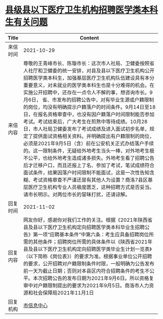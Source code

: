# <a href="http://www.shangluo.gov.cn/zmhd/ldxxxx.jsp?urltype=leadermail.LeaderMailContentUrl&wbtreeid=1112&leadermailid=8113">县级县以下医疗卫生机构招聘医学类本科生有关问题</a>
|Title|Content|
|:---:|---|
|来信时间|2021-10-29|
|来信内容|尊敬的王青峰市长、陈璇市长：这次市人社局、卫健委按照省人社厅和卫健委的统一安排，对县及县以下医疗卫生机构公开招聘医学类本科生，加强基层医疗卫生机构队伍建设具有本分重要意义，对未就业的医学类本科生也是十分难得的机会。在实施公开招聘中，还存在一点令人不解的事，想咨询市长。9月6日， 省、市发布的招聘公告中，对有毕业生源或户籍限制的岗位，均没有明确提示户籍落户的时间条件。9月14日至18日，在报名资格审查中，也没有因户籍落户时间限制能否参加考试。考试结束后，广大考生在煎熬中等待成绩。10月28日，市人社局卫健委发布了考试成绩及进入面试初步名单，规定了提供面试资格相关资料。并明确提出有户籍限制的岗位，必须是2021年9月5日（含）前在公安机关正式办结落户手续的。这一限制条件，无疑给外地考生当头一棒，对外地考生极不公平，也给外地考生造成诸多损失。外地考生看了招聘公告后才迁移户口，而且还报上了名、参加了考试，笔试成绩符合面试条件，结果因落户时间限制不能面试，这是一次性告知含糊、考试资格审查不严谨还是有其他人为设置？商洛7县区基层医疗卫生机构专业人员极度匮乏，这种招聘方式是否妥当。请市长明示。对两位市长的冒昧打扰，还请谅解。|
|回复时间|2021-11-02|
|回复内容|网友你好，感谢你对我们工作的关注。根据《2021年陕西省县及县以下医疗卫生机构定向招聘医学类本科毕业生招聘公告》第一项“应聘基本条件”中第六条：考生应具备招聘岗位所需的其他条件；招聘岗位所需的具体条件以《陕西省2021年县及县以下医疗卫生机构定向招聘医学类毕业生计划一览表》（以下简称《岗位表》）的要求为准。根据事业单位公开招聘的要求，公开招聘对户籍限制条件时限，一般明确为公告发布前一天为截止日期；否则对本县区内符合招聘条件的考生不公平。本次招聘公告的发布日期为2021年9月6日。所以资格复审中对户籍限制提出的要求为2021年9月5日。商洛市人力资源和社会保障局2021年11月1日|
|回复机构|<a href="../../categories/agencies/市信息中心.md">市信息中心</a>|
